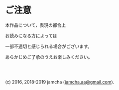 # ご注意

本作品について，表現の都合上

お読みになる方によっては

一部不適切と感じられる場合がございます。

あらかじめご了承のうえお楽しみください。

<br>
<br>

(c) 2016, 2018-2019 jamcha (jamcha.aa@gmail.com).

